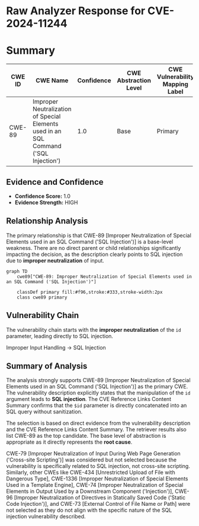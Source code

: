 # Raw Analyzer Response for CVE-2024-11244

# Summary
| CWE ID | CWE Name | Confidence | CWE Abstraction Level | CWE Vulnerability Mapping Label | CWE-Vulnerability Mapping Notes |
|---|---|---|---|---|---|
| CWE-89 | Improper Neutralization of Special Elements used in an SQL Command ('SQL Injection') | 1.0 | Base | Primary | Allowed |

## Evidence and Confidence

*   **Confidence Score:** 1.0
*   **Evidence Strength:** HIGH

## Relationship Analysis
The primary relationship is that CWE-89 [Improper Neutralization of Special Elements used in an SQL Command ('SQL Injection')] is a base-level weakness. There are no direct parent or child relationships significantly impacting the decision, as the description clearly points to SQL injection due to **improper neutralization** of input.

```mermaid
graph TD
    cwe89["CWE-89: Improper Neutralization of Special Elements used in an SQL Command ('SQL Injection')"]
    
    classDef primary fill:#f96,stroke:#333,stroke-width:2px
    class cwe89 primary
```

## Vulnerability Chain
The vulnerability chain starts with the **improper neutralization** of the `id` parameter, leading directly to SQL injection.

Improper Input Handling -> SQL Injection

## Summary of Analysis
The analysis strongly supports CWE-89 [Improper Neutralization of Special Elements used in an SQL Command ('SQL Injection')] as the primary CWE. The vulnerability description explicitly states that the manipulation of the `id` argument leads to **SQL injection**. The CVE Reference Links Content Summary confirms that the `$id` parameter is directly concatenated into an SQL query without sanitization.

The selection is based on direct evidence from the vulnerability description and the CVE Reference Links Content Summary. The retriever results also list CWE-89 as the top candidate. The base level of abstraction is appropriate as it directly represents the **root cause**.

CWE-79 [Improper Neutralization of Input During Web Page Generation ('Cross-site Scripting')] was considered but not selected because the vulnerability is specifically related to SQL injection, not cross-site scripting. Similarly, other CWEs like CWE-434 [Unrestricted Upload of File with Dangerous Type], CWE-1336 [Improper Neutralization of Special Elements Used in a Template Engine], CWE-74 [Improper Neutralization of Special Elements in Output Used by a Downstream Component ('Injection')], CWE-96 [Improper Neutralization of Directives in Statically Saved Code ('Static Code Injection')], and CWE-73 [External Control of File Name or Path] were not selected as they do not align with the specific nature of the SQL injection vulnerability described.